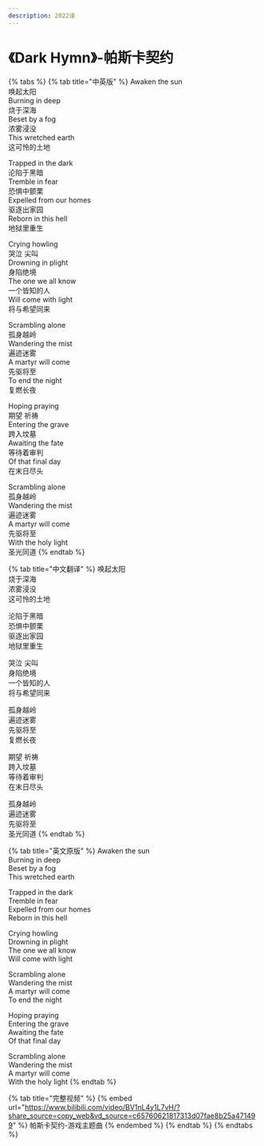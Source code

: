 ```yaml
---
description: 2022译
---
```


# 《Dark Hymn》-帕斯卡契约

{% tabs %}
{% tab title="中英版" %}
Awaken the sun \
唤起太阳 \
Burning in deep \
烧于深海 \
Beset by a fog \
浓雾浸没 \
This wretched earth \
这可怜的土地&#x20;

Trapped in the dark \
沦陷于黑暗 \
Tremble in fear \
恐惧中颤栗 \
Expelled from our homes \
驱逐出家园 \
Reborn in this hell \
地狱里重生&#x20;

Crying howling \
哭泣 尖叫 \
Drowning in plight \
身陷绝境 \
The one we all know \
一个皆知的人 \
Will come with light \
将与希望同来&#x20;

Scrambling alone \
孤身越岭 \
Wandering the mist \
遍迹迷雾 \
A martyr will come \
先驱将至 \
To end the night \
复燃长夜&#x20;

Hoping praying \
期望 祈祷 \
Entering the grave \
跨入坟墓 \
Awaiting the fate \
等待着审判 \
Of that final day \
在末日尽头&#x20;

Scrambling alone \
孤身越岭 \
Wandering the mist \
遍迹迷雾 \
A martyr will come \
先驱将至 \
With the holy light \
圣光同道
{% endtab %}

{% tab title="中文翻译" %}
唤起太阳 \
烧于深海 \
浓雾浸没 \
这可怜的土地&#x20;

沦陷于黑暗 \
恐惧中颤栗 \
驱逐出家园 \
地狱里重生&#x20;

哭泣 尖叫 \
身陷绝境 \
一个皆知的人 \
将与希望同来&#x20;

孤身越岭 \
遍迹迷雾 \
先驱将至 \
复燃长夜&#x20;

期望 祈祷 \
跨入坟墓 \
等待着审判 \
在末日尽头&#x20;

孤身越岭 \
遍迹迷雾 \
先驱将至 \
圣光同道
{% endtab %}

{% tab title="英文原版" %}
Awaken the sun \
Burning in deep \
Beset by a fog \
This wretched earth&#x20;

Trapped in the dark \
Tremble in fear \
Expelled from our homes \
Reborn in this hell&#x20;

Crying howling \
Drowning in plight \
The one we all know \
Will come with light&#x20;

Scrambling alone \
Wandering the mist \
A martyr will come \
To end the night&#x20;

Hoping praying \
Entering the grave \
Awaiting the fate \
Of that final day&#x20;

Scrambling alone \
Wandering the mist \
A martyr will come \
With the holy light
{% endtab %}

{% tab title="完整视频" %}
{% embed url="https://www.bilibili.com/video/BV1nL4y1L7vH/?share_source=copy_web&vd_source=c65760621817313d07fae8b25a471499" %}
帕斯卡契约-游戏主题曲
{% endembed %}
{% endtab %}
{% endtabs %}
